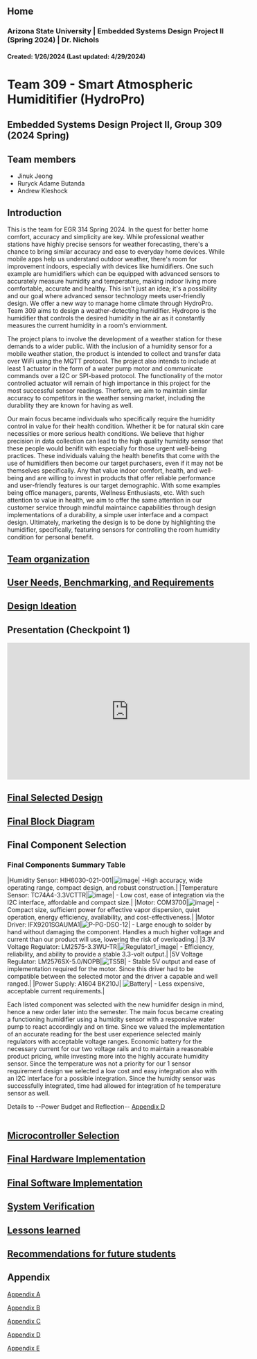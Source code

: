 Home
---
### Arizona State University | Embedded Systems Design Project II (Spring 2024) | Dr. Nichols
#### Created: 1/26/2024 (Last updated: 4/29/2024)

# Team 309 - Smart Atmospheric Humiditifier (HydroPro)

## Embedded Systems Design Project II, Group 309 (2024 Spring) 



## Team members 

* Jinuk Jeong
* Ruryck Adame Butanda
* Andrew Kleshock

## Introduction

This is the team for EGR 314 Spring 2024. In the quest for better home comfort, accuracy and simplicity are key. While professional weather stations have highly precise sensors for weather forecasting, there's a chance to bring similar accuracy and ease to everyday home devices. While mobile apps help us understand outdoor weather, there's room for improvement indoors, especially with devices like humidifiers. One such example are humidifiers which can be equipped with advanced sensors to accurately measure humidity and temperature, making indoor living more comfortable, accurate and healthy. This isn't just an idea; it's a possibility and our goal where advanced sensor technology meets user-friendly design. We offer a new way to manage home climate through HydroPro. Team 309 aims to design a weather-detecting humidifier. Hydropro is the humidifier that controls the desired humidity in the air as it constantly measures the current humidity in a room's enviornment. 

The project plans to involve the development of a weather station for these demands to a wider public. With the inclusion of a humidity sensor for a mobile weather station, the product is intended to collect and transfer data over WiFi using the MQTT protocol. The project also intends to include at least 1 actuator in the form of a water pump motor and communicate commands over a I2C or SPI-based protocol. The functionality of the motor controlled actuator will remain of high importance in this project for the most successful sensor readings. Therfore, we aim to maintain similar accuracy to competitors in the weather sensing market, including the durability they are known for having as well. 

Our main focus became individuals who specifically require the humidity control in value for their health condition. Whether it be for natural skin care necessities or more serious health conditions. We believe that higher precision in data collection can lead to the high quality humidity sensor that these people would benifit with especially for those urgent well-being practices. These individuals valuing the health benefits that come with the use of humidifiers then become our target purchasers, even if it may not be themselves specifically. Any that value indoor comfort, health, and well-being and are willing to invest in products that offer reliable performance and user-friendly features is our target demographic. With some examples being office managers, parents, Wellness Enthusiasts, etc. With such attention to value in health, we aim to offer the same attention in our customer service through mindful maintaince capabilities through design implementations of a durability, a simple user interface and a compact design. Ultimately, marketing the design is to be done by highlighting the humidifier, specifically, featuring sensors for controlling the room humidity condition for personal benefit.



## [Team organization](/Team_Organization.md)




## [User Needs, Benchmarking, and Requirements](/User_needs_Benchmarking_Requirements.md)





## [ Design Ideation](/Design_Ideation.md)


## Presentation (Checkpoint 1)


<iframe width="560" height="315" src="https://www.youtube.com/embed/tRtqgoy4ZYQ?si=hRInnPfIJlFhpfWV" title="YouTube video player" frameborder="0" allow="accelerometer; autoplay; clipboard-write; encrypted-media; gyroscope; picture-in-picture; web-share" allowfullscreen></iframe>




## [Final Selected Design](/Selected_Design.md)


## [Final Block Diagram](/Block_Diagram.md)


## Final Component Selection
### Final Components Summary Table
 
|Humidity Sensor: HIH6030-021-001|![image](https://github.com/Team-309-Weather-Station/EGR314-Spring2024-Team309.github.io/assets/157083379/f24cfb36-72c6-4fa4-8e4c-9128501e0bad)| -High accuracy, wide operating range, compact design, and robust construction.|
|Temperature Sensor: TC74A4-3.3VCTTR|![image](https://github.com/Team-309-Weather-Station/EGR314-Spring2024-Team309.github.io/assets/157083379/30224660-a336-4b5d-ab6f-39bdf9f647af)| - Low cost, ease of integration via the I2C interface, affordable and compact size.|
|Motor: COM3700|![image](https://github.com/Team-309-Weather-Station/EGR314-Spring2024-Team309.github.io/assets/157083379/b735978e-1274-4216-ba37-75f864b788ba)| - Compact size, sufficient power for effective vapor dispersion, quiet operation, energy efficiency, availability, and cost-effectiveness.|
|Motor Driver: IFX9201SGAUMA1|![P-PG-DSO-12](https://github.com/Team-309-Weather-Station/EGR314-Spring2024-Team309.github.io/assets/157051756/84ac50de-2263-4a08-88df-7c9a837b23b7)| - Large enough to solder by hand without damaging the component. Handles a much higher voltage and current than our product will use, lowering the risk of overloading.|
|3.3V Voltage Regulator: LM2575-3.3WU-TR|![Regulator1_image](https://github.com/Team-309-Weather-Station/EGR314-Spring2024-Team309.github.io/assets/157083379/5796ab92-032a-41f8-90e5-50b22ac70bee)| - Efficiency, reliability, and ability to provide a stable 3.3-volt output.|
|5V Voltage Regulator: LM2576SX-5.0/NOPB|![TS5B](https://github.com/Team-309-Hydro-Pro/EGR314-Spring2024-Team309.github.io/assets/84349229/3d84b38f-868f-42b9-990a-46b6ff450d7a)| - Stable 5V output and ease of implementation required for the motor. Since this driver had to be compatible between the selected motor and the driver a capable and well ranged.|
|Power Supply: A1604 BK210J| ![Battery](https://github.com/Team-309-Weather-Station/EGR314-Spring2024-Team309.github.io/assets/157083379/92e356b3-3811-432b-a5c3-394f82a8db0c)| - Less expensive, acceptable current requirements.|

Each listed component was selected with the new humidifer design in mind, hence a new order later into the semester. The main focus became creating a functioning humidifier using a humidity sensor with a responsive water pump to react accordingly and on time. Since we valued the implementation of an accurate reading for the best user experience selected mainly regulators with acceptable voltage ranges. Economic battery for the necessary current for our two voltage rails and to maintain a reasonable product pricing, while investing more into the highly accurate humidity sensor. Since the temperature was not a priority for our 1 sensor requirement design we selected a low cost and easy integration also with an I2C interface for a possible integration. Since the humidty sensor was successfully integrated, time had allowed for integration of he temperature sensor as well.

Details to --Power Budget and Reflection-- [Appendix D](Appendix_D.md)
<br>
<br>

## [Microcontroller Selection](/Microcontroller_Selection.md)


## [Final Hardware Implementation](/Hardware_Proposal.md)


## [Final Software Implementation](/Software_Proposal.md)


## [System Verification](/System_Verification.md)


## [Lessons learned](/Lessons_learned.md)


## [Recommendations for future students](/Recommendations_for_future_students.md)

## Appendix

[Appendix A](/Appendix_A.md)

[Appendix B](/Appendix_B.md)

[Appendix C](/Appendix_C.md)

[Appendix D](/Appendix_D.md)

[Appendix E](/Appendix_E.md)

